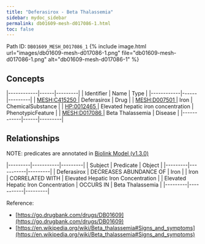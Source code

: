 ```yaml
---
title: "Deferasirox - Beta Thalassemia"
sidebar: mydoc_sidebar
permalink: db01609-mesh-d017086-1.html
toc: false 
---
```



Path ID: `DB01609_MESH_D017086_1`
{% include image.html url="images/db01609-mesh-d017086-1.png" file="db01609-mesh-d017086-1.png" alt="db01609-mesh-d017086-1" %}

## Concepts

|------------|------|---------|
| Identifier | Name | Type    |
|------------|------|---------|
| <a href="https://identifiers.org/MESH:C415250">MESH:C415250 </a> | Deferasirox | Drug |
| <a href="https://identifiers.org/MESH:D007501">MESH:D007501 </a> | Iron | ChemicalSubstance |
| <a href="https://identifiers.org/HP:0012465">HP:0012465 </a> | Elevated hepatic iron concentration | PhenotypicFeature |
| <a href="https://identifiers.org/MESH:D017086">MESH:D017086 </a> | Beta Thalassemia | Disease |
|------------|------|---------|

## Relationships


NOTE: predicates are annotated in <a href="https://github.com/biolink/biolink-model/releases/tag/v1.3.0">Biolink Model (v1.3.0)</a>

|---------|-----------|---------|
| Subject | Predicate | Object  |
|---------|-----------|---------|
| Deferasirox | DECREASES ABUNDANCE OF | Iron |
| Iron | CORRELATED WITH | Elevated Hepatic Iron Concentration |
| Elevated Hepatic Iron Concentration | OCCURS IN | Beta Thalassemia |
|---------|-----------|---------|

Reference: 
  - [https://go.drugbank.com/drugs/DB01609](https://go.drugbank.com/drugs/DB01609)
  - [https://en.wikipedia.org/wiki/Beta_thalassemia#Signs_and_symptoms](https://en.wikipedia.org/wiki/Beta_thalassemia#Signs_and_symptoms)

